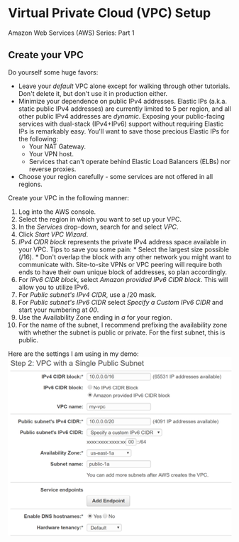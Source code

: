 # Virtual Private Cloud (VPC) Setup
Amazon Web Services (AWS) Series: Part 1

## Create your VPC
Do yourself some huge favors:
  * Leave your *default* VPC alone except for walking through other tutorials. Don't delete it, but don't use it in production either.
  * Minimize your dependence on public IPv4 addresses. Elastic IPs (a.k.a. static public IPv4 addresses) are currently limited to 5 per region, and all other public IPv4 addresses are _dynamic_. Exposing your public-facing services with dual-stack (IPv4+IPv6) support without requiring Elastic IPs is remarkably easy. You'll want to save those precious Elastic IPs for the following:
    * Your NAT Gateway.
    * Your VPN host.
    * Services that can't operate behind Elastic Load Balancers (ELBs) nor reverse proxies.
  * Choose your region carefully - some services are not offered in all regions.

Create your VPC in the following manner:
  1. Log into the AWS console.
  2. Select the region in which you want to set up your VPC.
  3. In the *Services* drop-down, search for and select *VPC*.
  4. Click *Start VPC Wizard*.
  5. *IPv4 CIDR block* represents the private IPv4 address space available in your VPC. Tips to save you some pain: 
    * Select the largest size possible (/16).
    * Don't overlap the block with any other network you might want to communicate with. Site-to-site VPNs or VPC peering will require both ends to have their own unique block of addresses, so plan accordingly.
  6. For *IPv6 CIDR block*, select *Amazon provided IPv6 CIDR block*. This will allow you to utilize IPv6.
  7. For *Public subnet's IPv4 CIDR*, use a /20 mask.
  8. For *Public subnet's IPv6 CIDR* select *Specify a Custom IPv6 CIDR* and start your numbering at *00*.
  9. Use the Availability Zone ending in *a* for your region.
  10. For the name of the subnet, I recommend prefixing the availability zone with whether the subnet is public or private. For the first subnet, this is public.

Here are the settings I am using in my demo:
![VPC Settings](vpc-settings.png)
